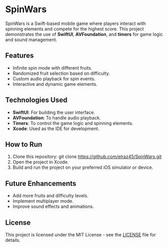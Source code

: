 # SpinWars

SpinWars is a Swift-based mobile game where players interact with spinning elements and compete for the highest score. This project demonstrates the use of **SwiftUI**, **AVFoundation**, and **timers** for game logic and sound management.

## Features
- Infinite spin mode with different fruits.
- Randomized fruit selection based on difficulty.
- Custom audio playback for spin events.
- Interactive and dynamic game elements.

## Technologies Used
- **SwiftUI**: For building the user interface.
- **AVFoundation**: To handle audio playback.
- **Timers**: To control the game logic and spinning elements.
- **Xcode**: Used as the IDE for development.

## How to Run
1. Clone this repository:
   git clone https://github.com/elraz45/SpinWars.git
2. Open the project in Xcode.
3. Build and run the project on your preferred iOS simulator or device.

## Future Enhancements
- Add more fruits and difficulty levels.
- Implement multiplayer mode.
- Improve sound effects and animations.

## License
This project is licensed under the MIT License - see the [LICENSE](LICENSE) file for details.
